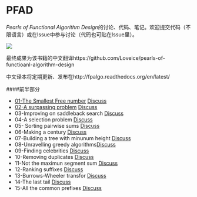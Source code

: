 PFAD
====

*Pearls of Functional Algorithm Design*的讨论、代码、笔记。欢迎提交代码（不限语言）或在Issue中参与讨论（代码也可贴在Issue里）。

<img src="http://fpalgo.readthedocs.org/en/latest/_images/cover.jpg"/>

最终成果为该书籍的中文翻译https://github.com/Loveice/pearls-of-functioanl-algorithm-design

中文译本将定期更新、发布在http://fpalgo.readthedocs.org/en/latest/


####前半部分
+ [01-The Smallest Free number](https://github.com/Loveice/PFAD/blob/master/ch1/ch1.md) [Discuss](https://github.com/Loveice/PFAD/issues/1)
+ [02-A surpassing problem](https://github.com/Loveice/PFAD/blob/master/ch2/ch2.md) [Discuss](https://github.com/Loveice/PFAD/issues/2)
+ 03-Improving on saddleback search [Discuss](https://github.com/Loveice/PFAD/issues/3)
+ 04-A selection problem [Discuss](https://github.com/Loveice/PFAD/issues/4)
+ 05- Sorting pairwise sums [Discuss](https://github.com/Loveice/PFAD/issues/5)
+ 06-Making a century [Discuss](https://github.com/Loveice/PFAD/issues/6)
+ 07-Building a tree with minunum height [Discuss](https://github.com/Loveice/PFAD/issues/7)
+ 08-Unravelling greedy algorithms[Discuss](https://github.com/Loveice/PFAD/issues/8)
+ 09-Finding celebrities [Discuss](https://github.com/Loveice/PFAD/issues/9)
+ 10-Removing duplicates [Discuss](https://github.com/Loveice/PFAD/issues/10)
+ 11-Not the maximun segment sum [Discuss](https://github.com/Loveice/PFAD/issues/11)
+ 12-Ranking suffixes [Discuss](https://github.com/Loveice/PFAD/issues/12)
+ 13-Burrows-Wheeler transfor [Discuss](https://github.com/Loveice/PFAD/issues/13)
+ 14-The last tail [Discuss](https://github.com/Loveice/PFAD/issues/14)
+ 15-All the common prefixes [Discuss](https://github.com/Loveice/PFAD/issues/15)

